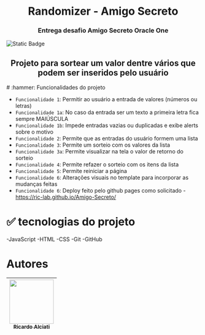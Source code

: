 <h1 align="center"> Randomizer - Amigo Secreto </h1>
<h3 align="center"> Entrega desafio Amigo Secreto Oracle One </h3>
<img alt="Static Badge" src="https://img.shields.io/badge/Status-Complete-green">
<h2 align="center"> Projeto para sortear um valor dentre vários que podem ser inseridos pelo usuário </h2>
# :hammer: Funcionalidades do projeto

- `Funcionalidade 1`: Permitir ao usuário a entrada de valores (números ou letras)
- `Funcionalidade 1a`: No caso da entrada ser um texto a primeira letra fica sempre MAIÚSCULA
- `Funcionalidade 1b`: Impede entradas vazias ou duplicadas e exibe alerts sobre o motivo
- `Funcionalidade 2`: Permite que as entradas do usuário formem uma lista
- `Funcionalidade 3`: Permite um sorteio com os valores da lista
- `Funcionalidade 3a`: Permite visualizar na tela o valor de retorno do sorteio
- `Funcionalidade 4`: Permite refazer o sorteio com os itens da lista
- `Funcionalidade 5`: Permite reiniciar a página
- `Funcionalidade 6`: Alterações visuais no template para incorporar as mudanças feitas
- `Funcionalidade 6`: Deploy feito pelo github pages como solicitado - https://ric-lab.github.io/Amigo-Secreto/

# :white_check_mark: tecnologias do projeto
-JavaScript
-HTML
-CSS
-Git
-GitHub

# Autores

| [<img loading="lazy" src="https://avatars.githubusercontent.com/u/195614404?v=4&size=64" width=115><br><sub>Ricardo Alciati</sub>](https://github.com/Ric-lab) |
| :---: |
